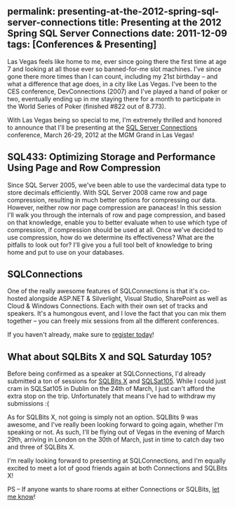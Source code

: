 permalink: presenting-at-the-2012-spring-sql-server-connections
title: Presenting at the 2012 Spring SQL Server Connections
date: 2011-12-09
tags: [Conferences & Presenting]
---
Las Vegas feels like home to me, ever since going there the first time at age 7 and looking at all those ever so banned-for-me slot machines. I've since gone there more times than I can count, including my 21st birthday – and what a difference that age does, in a city like Las Vegas. I've been to the CES conference, DevConnections (2007) and I've played a hand of poker or two, eventually ending up in me staying there for a month to participate in the World Series of Poker (finished #822 out of 8.773).

<!-- more -->

With Las Vegas being so special to me, I'm extremely thrilled and honored to announce that I'll be presenting at the [SQL Server Connections](http://www.devconnections.com/shows/sp2012/speakers.aspx?s=185) conference, March 26-29, 2012 at the MGM Grand in Las Vegas!

## SQL433: Optimizing Storage and Performance Using Page and Row Compression

Since SQL Server 2005, we've been able to use the vardecimal data type to store decimals efficiently. With SQL Server 2008 came row and page compression, resulting in much better options for compressing our data. However, neither row nor page compression are panaceas! In this session I'll walk you through the internals of row and page compression, and based on that knowledge, enable you to better evaluate when to use which type of compression, if compression should be used at all. Once we've decided to use compression, how do we determine its effectiveness? What are the pitfalls to look out for? I'll give you a full tool belt of knowledge to bring home and put to use on your databases.

## SQLConnections

One of the really awesome features of SQLConnections is that it's co-hosted alongside ASP.NET & Silverlight, Visual Studio, SharePoint as well as Cloud & Windows Connections. Each with their own set of tracks and speakers. It's a humongous event, and I love the fact that you can mix them together – you can freely mix sessions from all the different conferences.

If you haven't already, make sure to [register today](http://devconnections.com/shows/sp2012/registration.aspx?s=185)!

## What about SQLBits X and SQL Saturday 105?

Before being confirmed as a speaker at SQLConnections, I'd already submitted a ton of sessions for [SQLBits X](http://sqlbits.com/) and [SQLSat105](http://www.sqlsaturday.com/105/eventhome.aspx). While I could just cram in SQLSat105 in Dublin on the 24th of March, I just can't afford the extra stop on the trip. Unfortunately that means I've had to withdraw my submissions :(

As for SQLBits X, not going is simply not an option. SQLBits 9 was awesome, and I've really been looking forward to going again, whether I'm speaking or not. As such, I'll be flying out of Vegas in the evening of March 29th, arriving in London on the 30th of March, just in time to catch day two and three of SQLBits X.

I'm really looking forward to presenting at SQLConnections, and I'm equally excited to meet a lot of good friends again at both Connections and SQLBits X!

PS – If anyone wants to share rooms at either Connections or SQLBits, [let me know](https://twitter.com/improvedk)!
